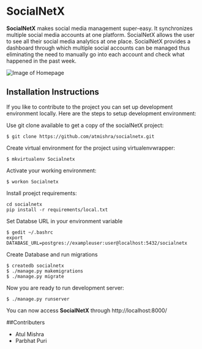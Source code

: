 # SocialNetX
**SocialNetX** makes social media management super-easy. It synchronizes multiple social media accounts at one platform. SocialNetX allows the user to see all their social media analytics at one place. SocialNetX provides a dashboard through which multiple social accounts can be managed thus eliminating the need to manually go into each account and check what happened in the past week. 

![Image of Homepage ](http://i.imgur.com/2KYgkS6.png)

## Installation Instructions

If you like to contribute to the project you can set up development environment locally. Here are the steps to setup development environment:

Use git clone available to get a copy of the socialNetX project:
```
$ git clone https://github.com/atmishra/socialnetx.git
```
Create virtual environment for the project using virtualenvwrapper:
```
$ mkvirtualenv Socialnetx
```
Activate your working environment:
```
$ workon Socialnetx
```
Install proejct requirements:
```
cd socialnetx
pip install -r requirements/local.txt
```
Set Databse URL in your environment variable
```
$ gedit ~/.bashrc
export DATABASE_URL=postgres://exampleuser:user@localhost:5432/socialnetx
```
Create Database and run migrations
```
$ createdb socialnetx
$ ./manage.py makemigrations
$ ./manage.py migrate
```
Now you are ready to run development server:
```
$ ./manage.py runserver
```
You can now access **SocialNetX** through http://localhost:8000/

##Contributers
- Atul Mishra
- Parbhat Puri
